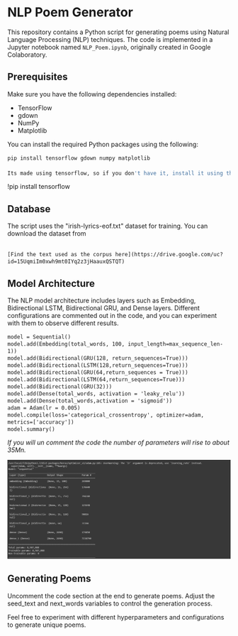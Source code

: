 # NLP Poem Generator

This repository contains a Python script for generating poems using Natural Language Processing (NLP) techniques. The code is implemented in a Jupyter notebook named `NLP_Poem.ipynb`, originally created in Google Colaboratory.

## Prerequisites

Make sure you have the following dependencies installed:

- TensorFlow
- gdown
- NumPy
- Matplotlib

You can install the required Python packages using the following:

```bash
pip install tensorflow gdown numpy matplotlib

Its made using tensorflow, so if you don't have it, install it using the code below
```
!pip install tensorflow

## Database

The script uses the "irish-lyrics-eof.txt" dataset for training. You can download the dataset from

```

[Find the text used as the corpus here](https://drive.google.com/uc?id=15UqmiIm0xwh9mt0IYq2z3jHaauxQSTQT)

```

## Model Architecture

The NLP model architecture includes layers such as Embedding, Bidirectional LSTM, Bidirectional GRU, and Dense layers. Different configurations are commented out in the code, and you can experiment with them to observe different results.

```
model = Sequential()
model.add(Embedding(total_words, 100, input_length=max_sequence_len-1))
model.add(Bidirectional(GRU(128, return_sequences=True)))
model.add(Bidirectional(LSTM(128,return_sequences=True)))
model.add(Bidirectional(GRU(64,return_sequences = True)))
model.add(Bidirectional(LSTM(64,return_sequences=True)))
model.add(Bidirectional(GRU(32)))
model.add(Dense(total_words, activation = 'leaky_relu'))
model.add(Dense(total_words,activation = 'sigmoid'))
adam = Adam(lr = 0.005)
model.compile(loss='categorical_crossentropy', optimizer=adam, metrics=['accuracy'])
model.summary()
```

*If you will un comment the code the number of parameters will rise to about 35Mn.*

![model image](https://github.com/sanidhaya/NLP-to-write-poem/blob/main/Capture1.PNG)

## Generating Poems 

Uncomment the code section at the end to generate poems. Adjust the seed_text and next_words variables to control the generation process.

Feel free to experiment with different hyperparameters and configurations to generate unique poems.
